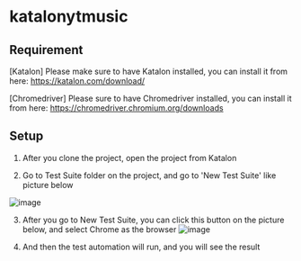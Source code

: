 # katalonytmusic

## Requirement
[Katalon] Please make sure to have Katalon installed, you can install it from here: https://katalon.com/download/

[Chromedriver] Please sure to have Chromedriver installed, you can install it from here: https://chromedriver.chromium.org/downloads

## Setup
1. After you clone the project, open the project from Katalon

2. Go to Test Suite folder on the project, and go to 'New Test Suite' like picture below

![image](https://user-images.githubusercontent.com/39255214/180124482-7386c389-1fe4-4081-9e16-f2d3f266a573.png)

3. After you go to New Test Suite, you can click this button on the picture below, and select Chrome as the browser
![image](https://user-images.githubusercontent.com/39255214/180124727-5927561d-485f-461f-86f5-42f6164e4117.png)

4. And then the test automation will run, and you will see the result
